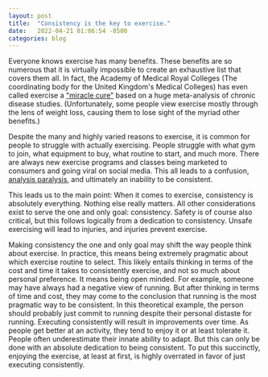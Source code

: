 ```yaml
---
layout: post
title:  "Consistency is the key to exercise."
date:   2022-04-21 01:06:54 -0500
categories: blog
---
```


Everyone knows exercise has many benefits. These benefits are so numerous that it is virtually impossible to create an exhaustive list that covers them all. In fact, the Academy of Medical Royal Colleges (The coordinating body for the United Kingdom's Medical Colleges) has even called exercise a ["miracle cure"](https://www.nytimes.com/2016/06/21/upshot/why-you-should-exercise-no-not-to-lose-weight.html) based on a huge meta-analysis of chronic disease studies. (Unfortunately, some people view exercise mostly through the lens of weight loss, causing them to lose sight of the myriad other benefits.) 

Despite the many and highly varied reasons to exercise, it is common for people to struggle with actually exercising. People struggle with what gym to join, what equipment to buy, what routine to start, and much more. There are always new exercise programs and classes being marketed to consumers and going viral on social media. This all leads to a confusion, [analysis paralysis](https://en.wikipedia.org/wiki/Analysis_paralysis), and ultimately an inability to be consistent.

This leads us to the main point: When it comes to exercise, consistency is absolutely everything. Nothing else really matters. All other considerations exist to serve the one and only goal: consistency. Safety is of course also critical, but this follows logically from a dedication to consistency. Unsafe exercising will lead to injuries, and injuries prevent exercise.

Making consistency the one and only goal may shift the way people think about exercise. In practice, this means being extremely pragmatic about which exercise routine to select. This likely entails thinking in terms of the cost and time it takes to consistently exercise, and not so much about personal preference. It means being open minded.  For example, someone may have always had a negative view of running. But after thinking in terms of time and cost, they may come to the conclusion that running is the most pragmatic way to be consistent. In this theoretical example, the person should probably just commit to running despite their personal distaste for running. Executing consistently will result in improvements over time. As people get better at an activity, they tend to enjoy it or at least tolerate it.  People often underestimate their innate ability to adapt. But this can only be done with an absolute dedication to being consistent. To put this succinctly, enjoying the exercise, at least at first, is highly overrated in favor of just executing consistently. 